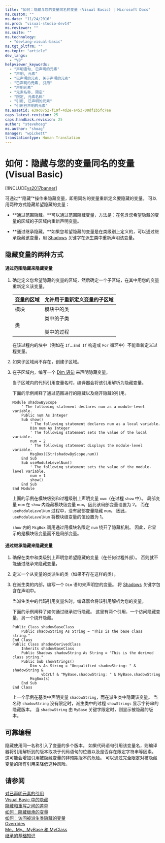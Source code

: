```yaml
---
title: "如何：隐藏与您的变量同名的变量 (Visual Basic) | Microsoft Docs"
ms.custom: ""
ms.date: "11/24/2016"
ms.prod: "visual-studio-dev14"
ms.reviewer: ""
ms.suite: ""
ms.technology: 
  - "devlang-visual-basic"
ms.tgt_pltfrm: ""
ms.topic: "article"
dev_langs: 
  - "VB"
helpviewer_keywords: 
  - "声明语句, 已声明的元素"
  - "声明, 元素"
  - "已声明的元素, 关于声明的元素"
  - "已声明的元素, 引用"
  - "声明元素"
  - "元素名称, 限定"
  - "限定, 元素名称"
  - "引用, 已声明的元素"
  - "引用已声明的元素"
ms.assetid: e39c0752-f19f-4d2e-a453-00df1b5fc7ee
caps.latest.revision: 25
caps.handback.revision: 25
author: "stevehoag"
ms.author: "shoag"
manager: "wpickett"
translationtype: Human Translation
---
```

# 如何：隐藏与您的变量同名的变量 (Visual Basic)
[!INCLUDE[vs2017banner](../../../../csharp/includes/vs2017banner.md)]

可通过*“隐藏”*操作来隐藏变量，即用同名的变量重新定义要隐藏的变量。  可以用两种方式隐藏希望隐藏的变量：  
  
-   **通过范围隐藏。**可以通过范围隐藏变量，方法是：在包含您希望隐藏的变量的区域的子区域内重新声明变量。  
  
-   **通过继承隐藏。**如果您希望隐藏的变量是在类级别上定义的，可以通过继承隐藏该变量，用 [Shadows](../../../../visual-basic/language-reference/modifiers/shadows.md) 关键字在派生类中重新声明该变量。  
  
## 隐藏变量的两种方式  
  
#### 通过范围隐藏来隐藏变量  
  
1.  确定定义您希望隐藏的变量的区域，然后确定一个子区域，在其中用您的变量重新定义该变量。  
  
    |变量的区域|允许用于重新定义变量的子区域|  
    |-----------|--------------------|  
    |模块|模块中的类|  
    |类|类中的子类<br /><br /> 类中的过程|  
  
     在该过程内的块中（例如在 `If`...`End If` 构造或 `For` 循环中）不能重新定义过程变量。  
  
2.  如果子区域尚不存在，创建子区域。  
  
3.  在子区域内，编写一个 [Dim 语句](../../../../visual-basic/language-reference/statements/dim-statement.md) 来声明隐藏变量。  
  
     当子区域内的代码引用变量名时，编译器会将该引用解析为隐藏变量。  
  
     下面的示例阐释了通过范围进行的隐藏以及绕开隐藏的引用。  
  
    ```  
    Module shadowByScope  
        ' The following statement declares num as a module-level variable.  
        Public num As Integer  
        Sub show()  
            ' The following statement declares num as a local variable.  
            Dim num As Integer  
            ' The following statement sets the value of the local variable.  
            num = 2  
            ' The following statement displays the module-level variable.  
            MsgBox(CStr(shadowByScope.num))  
        End Sub  
        Sub useModuleLevelNum()  
            ' The following statement sets the value of the module-level variable.  
            num = 1  
            show()  
        End Sub  
    End Module  
    ```  
  
     上面的示例在模块级别和过程级别上声明变量 `num`（在过程 `show` 中）。  局部变量 `num` 在 `show` 内隐藏模块级变量 `num`，因此该局部变量设置为 2。  而在 `useModuleLevelNum` 过程中，没有局部变量隐藏 `num`。  因此，`useModuleLevelNum` 将模块级变量的值设置为 1。  
  
     `show` 内的 `MsgBox` 调用通过用模块名限定 `num` 绕开了隐藏机制。  因此，它显示的是模块级变量而不是局部变量。  
  
#### 通过继承隐藏来隐藏变量  
  
1.  确保在类中和类级别上声明您希望隐藏的变量（在任何过程外部）。  否则就不能通过继承来隐藏变量。  
  
2.  定义一个从变量的类派生的类（如果不存在这样的类）。  
  
3.  在派生类的内部，编写一个 `Dim` 语句来声明您的变量。  将 [Shadows](../../../../visual-basic/language-reference/modifiers/shadows.md) 关键字包含在声明中。  
  
     当派生类中的代码引用变量名时，编译器会将该引用解析为您的变量。  
  
     下面的示例阐释了如何通过继承进行隐藏。  这里有两个引用，一个访问隐藏变量，另一个绕开隐藏。  
  
    ```  
    Public Class shadowBaseClass  
        Public shadowString As String = "This is the base class string."  
    End Class  
    Public Class shadowDerivedClass  
        Inherits shadowBaseClass  
        Public Shadows shadowString As String = "This is the derived class string."  
        Public Sub showStrings()  
            Dim s As String = "Unqualified shadowString: " & shadowString &  
                 vbCrLf & "MyBase.shadowString: " & MyBase.shadowString  
            MsgBox(s)  
        End Sub  
    End Class  
    ```  
  
     上一个示例在基类中声明变量 `shadowString`，而在派生类中隐藏该变量。  当名称 `shadowString` 没有限定时，派生类中的过程 `showStrings` 显示字符串的隐藏版本。  当 `shadowString` 由 `MyBase` 关键字限定时，则显示被隐藏的版本。  
  
## 可靠编程  
 隐藏使用同一名称引入了变量的多个版本。  如果代码语句引用该变量名，则编译器将引用解析到的版本取决于代码语句的位置以及是否存在限定字符串等因素。  这可能会增加引用被隐藏变量的非预期版本的危险。  可以通过完全限定对被隐藏变量的所有引用来降低这种风险。  
  
## 请参阅  
 [对已声明元素的引用](../../../../visual-basic/programming-guide/language-features/declared-elements/references-to-declared-elements.md)   
 [Visual Basic 中的隐藏](../../../../visual-basic/programming-guide/language-features/declared-elements/shadowing.md)   
 [隐藏和重写之间的差异](../../../../visual-basic/programming-guide/language-features/declared-elements/differences-between-shadowing-and-overriding.md)   
 [如何：隐藏继承的变量](../../../../visual-basic/programming-guide/language-features/declared-elements/how-to-hide-an-inherited-variable.md)   
 [如何：访问被派生类隐藏的变量](../../../../visual-basic/programming-guide/language-features/declared-elements/how-to-access-a-variable-hidden-by-a-derived-class.md)   
 [Overrides](../../../../visual-basic/language-reference/modifiers/overrides.md)   
 [Me、My、MyBase 和 MyClass](../../../../visual-basic/programming-guide/program-structure/me-my-mybase-and-myclass.md)   
 [继承的基础知识](../../../../visual-basic/programming-guide/language-features/objects-and-classes/inheritance-basics.md)